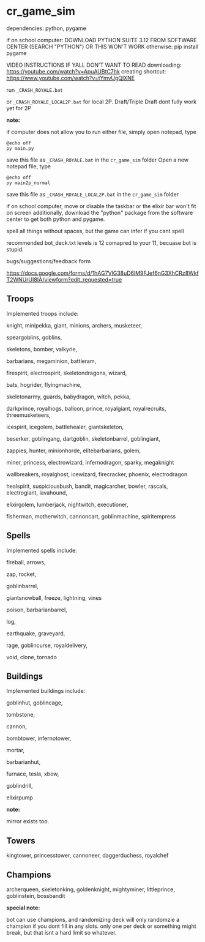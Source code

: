 
# cr_game_sim

dependencies: python, pygame

if on school computer:
DOWNLOAD PYTHON SUITE 3.12 FROM SOFTWARE CENTER (SEARCH "PYTHON") OR THIS WON'T WORK
otherwise:
pip install pygame

VIDEO INSTRUCTIONS IF YALL DON'T WANT TO READ
downloading:
https://youtube.com/watch?v=ApuAUBtC7hk
creating shortcut:
https://www.youtube.com/watch?v=tYmvUgQlXNE


run `_CRASH_ROYALE.bat`

or `_CRASH_ROYALE_LOCAL2P.bat` for local 2P. Draft/Triple Draft dont fully work yet for 2P

**note:**

if computer does not allow you to run either file, simply open notepad, type

```
@echo off
py main.py
```
 save this file as `_CRASH_ROYALE.bat` in the `cr_game_sim` folder
 Open a new notepad file, type
```
@echo off
py main2p_normal
```
save this file as `_CRASH_ROYALE_LOCAL2P.bat` in the `cr_game_sim` folder
 

if on school computer, move or disable the taskbar or the elixir bar won't fit on screen
additionally, download the "python" package from the software center to get both python and pygame.
  

spell all things without spaces, but the game can infer if you cant spell

  

recommended bot_deck.txt levels is 12 comapred to your 11, becuase bot is stupid.

  

bugs/suggestions/feedback form

https://docs.google.com/forms/d/1hAG7VlG38uD6lM9FJef6nG3XhCRz8WkfT2WNUrUI8IA/viewform?edit_requested=true

  
  

## Troops

Implemented troops include:

  

knight, minipekka, giant, minions, archers, musketeer,

speargoblins, goblins,

skeletons, bomber, valkyrie,

barbarians, megaminion, battleram,

firespirit, electrospirit, skeletondragons, wizard,

bats, hogrider, flyingmachine,

skeletonarmy, guards, babydragon, witch, pekka,

darkprince, royalhogs, balloon, prince, royalgiant, royalrecruits, threemusketeers,

icespirit, icegolem, battlehealer, giantskeleton,

beserker, goblingang, dartgoblin, skeletonbarrel, goblingiant,

zappies, hunter, minionhorde, elitebarbarians, golem,

miner, princess, electrowizard, infernodragon, sparky, megaknight

wallbreakers, royalghost, icewizard, firecracker, phoenix, electrodragon

healspirit, suspiciousbush, bandit, magicarcher, bowler, rascals, electrogiant, lavahound,

elixirgolem, lumberjack, nightwitch, executioner,

fisherman, motherwitch, cannoncart, goblinmachine, spiritempress

## Spells

Implemented spells include:

  

fireball, arrows,

zap, rocket,

goblinbarrel,

giantsnowball, freeze, lightning, vines

poison, barbarianbarrel,

log,

earthquake, graveyard,

rage, goblincurse, royaldelivery,

void, clone, tornado

## Buildings

Implemented buildings include:

  

goblinhut, goblincage,

tombstone,

cannon,

bombtower, infernotower,

mortar,

barbarianhut,

furnace, tesla, xbow,

goblindrill,

elixirpump

  

**note:**

mirror exists too.

## Towers

kingtower, princesstower, cannoneer, daggerduchess, royalchef

  

## Champions

archerqueen, skeletonking, goldenknight, mightyminer, littleprince, goblinstein, bossbandit

**special note:**

bot can use champions, and randomizing deck will only randomzie a champion if you dont fill in any slots. only one per deck or something might break, but that isnt a hard limit so whatever.